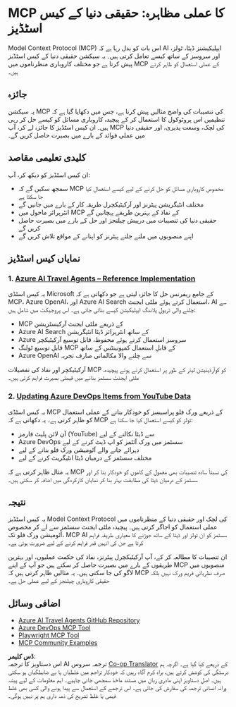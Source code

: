 <!--
CO_OP_TRANSLATOR_METADATA:
{
  "original_hash": "23899e82d806f25e5e46e89aab564dca",
  "translation_date": "2025-06-13T21:22:52+00:00",
  "source_file": "09-CaseStudy/README.md",
  "language_code": "ur"
}
-->
# MCP کا عملی مظاہرہ: حقیقی دنیا کے کیس اسٹڈیز

Model Context Protocol (MCP) اس بات کو بدل رہا ہے کہ AI ایپلیکیشنز ڈیٹا، ٹولز، اور سروسز کے ساتھ کیسے تعامل کرتی ہیں۔ یہ سیکشن حقیقی دنیا کے کیس اسٹڈیز پیش کرتا ہے جو مختلف کاروباری منظرناموں میں MCP کے عملی استعمال کو ظاہر کرتے ہیں۔

## جائزہ

یہ سیکشن MCP کی تنصیبات کی واضح مثالیں پیش کرتا ہے، جس میں دکھایا گیا ہے کہ تنظیمیں اس پروٹوکول کا استعمال کر کے پیچیدہ کاروباری مسائل کو کیسے حل کر رہی ہیں۔ ان کیس اسٹڈیز کا جائزہ لے کر، آپ MCP کی لچک، وسعت پذیری، اور حقیقی دنیا میں عملی فوائد کے بارے میں بصیرت حاصل کریں گے۔

## کلیدی تعلیمی مقاصد

ان کیس اسٹڈیز کو دیکھ کر، آپ:

- سمجھ سکیں گے کہ MCP مخصوص کاروباری مسائل کو حل کرنے کے لیے کیسے استعمال کیا جا سکتا ہے
- مختلف انٹیگریشن پیٹرنز اور آرکیٹیکچرل طریقہ کار کے بارے میں جانیں گے
- انٹرپرائز ماحول میں MCP کے نفاذ کے بہترین طریقے پہچانیں گے
- حقیقی دنیا کی تنصیبات میں درپیش چیلنجز اور حل کے بارے میں بصیرت حاصل کریں گے
- اپنے منصوبوں میں ملتے جلتے پیٹرنز کو اپنانے کے مواقع تلاش کریں گے

## نمایاں کیس اسٹڈیز

### 1. [Azure AI Travel Agents – Reference Implementation](./travelagentsample.md)

یہ کیس اسٹڈی Microsoft کے جامع ریفرنس حل کا جائزہ لیتی ہے جو دکھاتی ہے کہ MCP، Azure OpenAI، اور Azure AI Search استعمال کرتے ہوئے ملٹی ایجنٹ، AI سے چلنے والی ٹریول پلاننگ ایپلیکیشن کیسے بنائی جاتی ہے۔ اس پروجیکٹ میں شامل ہیں:

- MCP کے ذریعے ملٹی ایجنٹ آرکیسٹریشن
- Azure AI Search کے ساتھ انٹرپرائز ڈیٹا انٹیگریشن
- Azure سروسز استعمال کرتے ہوئے محفوظ، قابل توسیع آرکیٹیکچر
- قابلِ توسیع ٹولنگ MCP کے قابلِ استعمال کمپونینٹس کے ساتھ
- Azure OpenAI سے چلنے والا مکالماتی صارف تجربہ

آرکیٹیکچر اور نفاذ کی تفصیلات MCP کو کوآرڈینیشن لیئر کے طور پر استعمال کرتے ہوئے پیچیدہ، ملٹی ایجنٹ سسٹمز بنانے میں قیمتی بصیرت فراہم کرتی ہیں۔

### 2. [Updating Azure DevOps Items from YouTube Data](./UpdateADOItemsFromYT.md)

یہ کیس اسٹڈی MCP کے ذریعے ورک فلو پراسیسز کو خودکار بنانے کے عملی استعمال کو ظاہر کرتی ہے۔ یہ دکھاتی ہے کہ MCP ٹولز کو کیسے استعمال کیا جا سکتا ہے:

- آن لائن پلیٹ فارمز (YouTube) سے ڈیٹا نکالنے کے لیے
- Azure DevOps سسٹمز میں ورک آئٹمز کو اپ ڈیٹ کرنے کے لیے
- دہرائے جانے والے آٹومیشن ورک فلو بنانے کے لیے
- مختلف سسٹمز کے درمیان ڈیٹا انٹیگریٹ کرنے کے لیے

یہ مثال ظاہر کرتی ہے کہ MCP کی نسبتاً سادہ تنصیبات بھی معمول کے کاموں کو خودکار بنا کر اور سسٹمز کے درمیان ڈیٹا کی مطابقت بہتر بنا کر نمایاں کارکردگی میں اضافہ کر سکتی ہیں۔

## نتیجہ

یہ کیس اسٹڈیز Model Context Protocol کی لچک اور حقیقی دنیا کے منظرناموں میں عملی استعمال کو اجاگر کرتی ہیں۔ پیچیدہ ملٹی ایجنٹ سسٹمز سے لے کر مخصوص آٹومیشن ورک فلو تک، MCP AI سسٹمز کو ان ٹولز اور ڈیٹا کے ساتھ جوڑنے کا معیاری طریقہ فراہم کرتا ہے جن کی انہیں قدر فراہم کرنے کے لیے ضرورت ہوتی ہے۔

ان تنصیبات کا مطالعہ کر کے، آپ آرکیٹیکچرل پیٹرنز، نفاذ کی حکمت عملیوں، اور بہترین طریقوں کے بارے میں بصیرت حاصل کر سکتے ہیں جو آپ کے اپنے MCP منصوبوں میں لاگو کی جا سکتی ہیں۔ یہ مثالیں ظاہر کرتی ہیں کہ MCP صرف نظریاتی فریم ورک نہیں بلکہ حقیقی کاروباری چیلنجز کے لیے عملی حل ہے۔

## اضافی وسائل

- [Azure AI Travel Agents GitHub Repository](https://github.com/Azure-Samples/azure-ai-travel-agents)
- [Azure DevOps MCP Tool](https://github.com/microsoft/azure-devops-mcp)
- [Playwright MCP Tool](https://github.com/microsoft/playwright-mcp)
- [MCP Community Examples](https://github.com/microsoft/mcp)

**ڈس کلیمر**:  
اس دستاویز کا ترجمہ AI ترجمہ سروس [Co-op Translator](https://github.com/Azure/co-op-translator) کے ذریعے کیا گیا ہے۔ اگرچہ ہم درستگی کی کوشش کرتے ہیں، براہ کرم آگاہ رہیں کہ خودکار تراجم میں غلطیاں یا بے ضابطگیاں ہو سکتی ہیں۔ اصل دستاویز اپنی مادری زبان میں مستند ماخذ سمجھی جانی چاہیے۔ اہم معلومات کے لیے پیشہ ورانہ انسانی ترجمہ کی سفارش کی جاتی ہے۔ اس ترجمے کے استعمال سے پیدا ہونے والی کسی بھی غلط فہمی یا غلط تشریح کی ذمہ داری ہم پر نہیں ہوگی۔